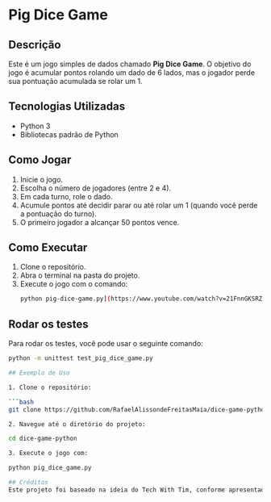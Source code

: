 # Pig Dice Game

## Descrição
Este é um jogo simples de dados chamado **Pig Dice Game**. O objetivo do jogo é acumular pontos rolando um dado de 6 lados, mas o jogador perde sua pontuação acumulada se rolar um 1.

## Tecnologias Utilizadas
- Python 3
- Bibliotecas padrão de Python

## Como Jogar
1. Inicie o jogo.
2. Escolha o número de jogadores (entre 2 e 4).
3. Em cada turno, role o dado.
4. Acumule pontos até decidir parar ou até rolar um 1 (quando você perde a pontuação do turno).
5. O primeiro jogador a alcançar 50 pontos vence.

## Como Executar
1. Clone o repositório.
2. Abra o terminal na pasta do projeto.
3. Execute o jogo com o comando:
   ```bash
   python pig-dice-game.py](https://www.youtube.com/watch?v=21FnnGKSRZo)

## Rodar os testes

Para rodar os testes, você pode usar o seguinte comando:

```bash
python -m unittest test_pig_dice_game.py

## Exemplo de Uso

1. Clone o repositório:

```bash
git clone https://github.com/RafaelAlissondeFreitasMaia/dice-game-python.git

2. Navegue até o diretório do projeto:

cd dice-game-python

3. Execute o jogo com:

python pig_dice_game.py

## Créditos
Este projeto foi baseado na ideia do Tech With Tim, conforme apresentado no vídeo da playlist "3 Mini Python Projects" do YouTube. O vídeo pode ser encontrado aqui (https://www.youtube.com/watch?v=21FnnGKSRZo)

